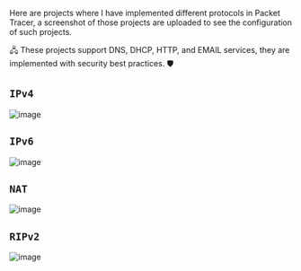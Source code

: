 Here are projects where I have implemented different protocols in Packet Tracer, a screenshot of those projects are uploaded to see the configuration of such projects. 

🖧 These projects support DNS, DHCP, HTTP, and EMAIL services, they are implemented with security best practices. :shield:


## `IPv4`


![image](https://user-images.githubusercontent.com/49244752/113150419-bb1f0f00-923c-11eb-80e7-0ce0f774c150.png)

## `IPv6`


![image](https://user-images.githubusercontent.com/49244752/113150580-e7d32680-923c-11eb-88bb-2822577bd8fb.png)

## `NAT`


![image](https://user-images.githubusercontent.com/49244752/119275566-82892980-bc1e-11eb-9b9f-470327b8d9d8.png)

## `RIPv2`


![image](https://user-images.githubusercontent.com/49244752/119275613-c54b0180-bc1e-11eb-8e86-99c8811ac343.png)
